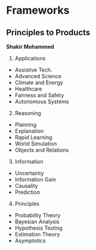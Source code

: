 # Frameworks

## Principles to Products

**Shakir Mohammed**

1. Applications

* Assistive Tech.
* Advanced Science
* Climate and Energy
* Healthcare
* Fairness and Safety
* Autonomous Systems


2. Reasoning

* Planning
* Explanation
* Rapid Learning
* World Simulation
* Objects and Relations

3. Information

* Uncertainty
* Information Gain
* Causality
* Prediction

4. Principles

* Probability Theory
* Bayesian Analysis
* Hypothesis Testing
* Estimation Theory
* Asymptotics